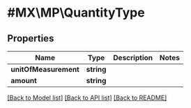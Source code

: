 # #MX\MP\QuantityType

## Properties

Name | Type | Description | Notes
------------ | ------------- | ------------- | -------------
**unitOfMeasurement** | **string** |  |
**amount** | **string** |  |


[[Back to Model list]](../) [[Back to API list]](../../Api/MX/MP) [[Back to README]](../../README.md)
